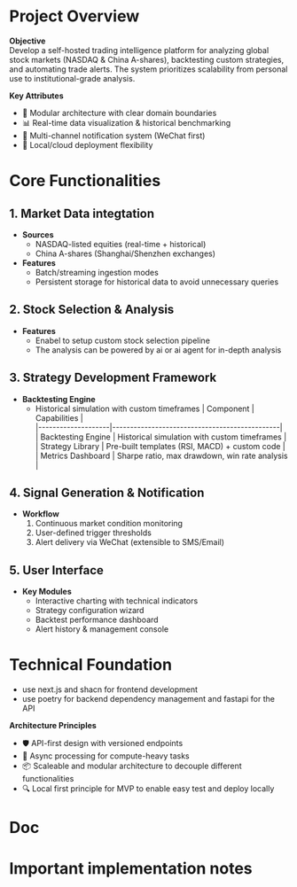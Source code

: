 # Project Overview

**Objective**  
Develop a self-hosted trading intelligence platform for analyzing global stock markets (NASDAQ & China A-shares), backtesting custom strategies, and automating trade alerts. The system prioritizes scalability from personal use to institutional-grade analysis.

**Key Attributes**  
- 🧩 Modular architecture with clear domain boundaries  
- 📊 Real-time data visualization & historical benchmarking  
- 🔔 Multi-channel notification system (WeChat first)  
- 🚀 Local/cloud deployment flexibility  

# Core Functionalities  

## 1. Market Data integtation
- **Sources**  
  - NASDAQ-listed equities (real-time + historical)  
  - China A-shares (Shanghai/Shenzhen exchanges)  
- **Features**  
  - Batch/streaming ingestion modes  
  - Persistent storage for historical data to avoid unnecessary queries  

## 2. Stock Selection & Analysis
- **Features**
  - Enabel to setup custom stock selection pipeline
  - The analysis can be powered by ai or ai agent for in-depth analysis

## 3. Strategy Development Framework  
- **Backtesting Engine**
  - Historical simulation with custom timeframes
| Component          | Capabilities                                  |  
|--------------------|-----------------------------------------------|  
| Backtesting Engine | Historical simulation with custom timeframes |  
| Strategy Library   | Pre-built templates (RSI, MACD) + custom code |  
| Metrics Dashboard  | Sharpe ratio, max drawdown, win rate analysis |  

## 4. Signal Generation & Notification  
- **Workflow**  
  1. Continuous market condition monitoring  
  2. User-defined trigger thresholds  
  3. Alert delivery via WeChat (extensible to SMS/Email)  

## 5. User Interface  
- **Key Modules**  
  - Interactive charting with technical indicators  
  - Strategy configuration wizard  
  - Backtest performance dashboard  
  - Alert history & management console  

# Technical Foundation
  - use next.js and shacn for frontend development
  - use poetry for backend dependency management and fastapi for the API

**Architecture Principles**  
- 🛡️ API-first design with versioned endpoints  
- 🔄 Async processing for compute-heavy tasks  
- 📦 Scaleable and modular architecture to decouple different functionalities  
- 🔍 Local first principle for MVP to enable easy test and deploy locally

# Doc

# Important implementation notes
